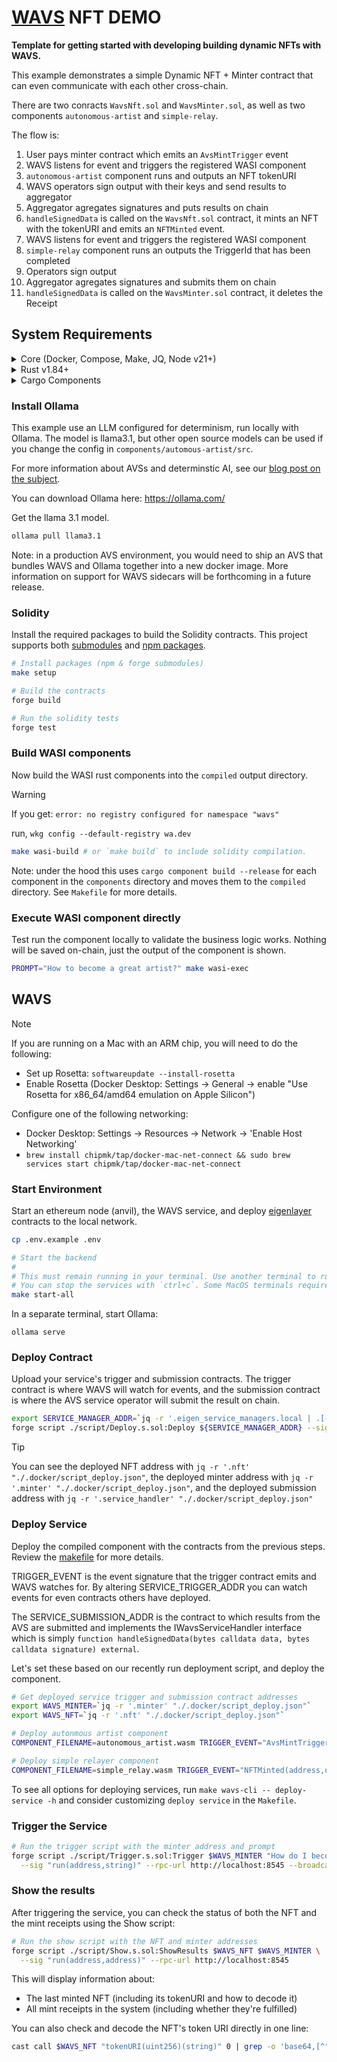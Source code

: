 # [WAVS](https://docs.wavs.xyz) NFT DEMO

**Template for getting started with developing building dynamic NFTs with WAVS.**

This example demonstrates a simple Dynamic NFT + Minter contract that can even communicate with each other cross-chain.

There are two conracts `WavsNft.sol` and `WavsMinter.sol`, as well as two components `autonomous-artist` and `simple-relay`.

The flow is:

1. User pays minter contract which emits an `AvsMintTrigger` event
2. WAVS listens for event and triggers the registered WASI component
3. `autonomous-artist` component runs and outputs an NFT tokenURI
4. WAVS operators sign output with their keys and send results to aggregator
5. Aggregator agregates signatures and puts results on chain
6. `handleSignedData` is called on the `WavsNft.sol` contract, it mints an NFT with the tokenURI and emits an `NFTMinted` event.
7. WAVS listens for event and triggers the registered WASI component
8. `simple-relay` component runs an outputs the TriggerId that has been completed
9. Operators sign output
10. Aggregator agregates signatures and submits them on chain
11. `handleSignedData` is called on the `WavsMinter.sol` contract, it deletes the Receipt

## System Requirements

<details>
<summary>Core (Docker, Compose, Make, JQ, Node v21+)</summary>

### Docker

- **MacOS**: `brew install --cask docker`
- **Linux**: `sudo apt -y install docker.io`
- **Windows WSL**: [docker desktop wsl](https://docs.docker.com/desktop/wsl/#turn-on-docker-desktop-wsl-2) & `sudo chmod 666 /var/run/docker.sock`
- [Docker Documentation](https://docs.docker.com/get-started/get-docker/)

### Docker Compose

- **MacOS**: Already installed with Docker installer
- **Linux + Windows WSL**: `sudo apt-get install docker-compose-v2`
- [Compose Documentation](https://docs.docker.com/compose/)

### Make

- **MacOS**: `brew install make`
- **Linux + Windows WSL**: `sudo apt -y install make`
- [Make Documentation](https://www.gnu.org/software/make/manual/make.html)

### JQ

- **MacOS**: `brew install jq`
- **Linux + Windows WSL**: `sudo apt -y install jq`
- [JQ Documentation](https://jqlang.org/download/)

### Node.js

- **Required Version**: v21+
- [Installation via NVM](https://github.com/nvm-sh/nvm?tab=readme-ov-file#installing-and-updating)
</details>

<details>

<summary>Rust v1.84+</summary>

### Rust Installation

```bash
curl --proto '=https' --tlsv1.2 -sSf https://sh.rustup.rs | sh

rustup toolchain install stable
rustup target add wasm32-wasip2
```

### Upgrade Rust

```bash
# Remove old targets if present
rustup target remove wasm32-wasi || true
rustup target remove wasm32-wasip1 || true

# Update and add required target
rustup update stable
rustup target add wasm32-wasip2
```

</details>

<details>
<summary>Cargo Components</summary>

### Install Cargo Components

```bash
# Install required cargo components
# https://github.com/bytecodealliance/cargo-component#installation
cargo install cargo-binstall
cargo binstall cargo-component warg-cli wkg --locked --no-confirm --force

# Configure default registry
wkg config --default-registry wa.dev
```

</details>

### Install Ollama

This example use an LLM configured for determinism, run locally with Ollama. The model is llama3.1, but other open source models can be used if you change the config in `components/automous-artist/src`.

For more information about AVSs and determinstic AI, see our [blog post on the subject](https://www.layer.xyz/news-and-insights/deterministic-ai).

You can download Ollama here: https://ollama.com/

Get the llama 3.1 model.

```bash
ollama pull llama3.1
```

Note: in a production AVS environment, you would need to ship an AVS that bundles WAVS and Ollama together into a new docker image. More information on support for WAVS sidecars will be forthcoming in a future release.

### Solidity

Install the required packages to build the Solidity contracts. This project supports both [submodules](./.gitmodules) and [npm packages](./package.json).

```bash
# Install packages (npm & forge submodules)
make setup

# Build the contracts
forge build

# Run the solidity tests
forge test
```

### Build WASI components

Now build the WASI rust components into the `compiled` output directory.

> [!WARNING]
> If you get: `error: no registry configured for namespace "wavs"`
>
> run, `wkg config --default-registry wa.dev`

```bash
make wasi-build # or `make build` to include solidity compilation.
```

Note: under the hood this uses `cargo component build --release` for each component in the `components` directory and moves them to the `compiled` directory. See `Makefile` for more details.

### Execute WASI component directly

Test run the component locally to validate the business logic works. Nothing will be saved on-chain, just the output of the component is shown.

```bash
PROMPT="How to become a great artist?" make wasi-exec
```

## WAVS

> [!NOTE]
> If you are running on a Mac with an ARM chip, you will need to do the following:
>
> - Set up Rosetta: `softwareupdate --install-rosetta`
> - Enable Rosetta (Docker Desktop: Settings -> General -> enable "Use Rosetta for x86_64/amd64 emulation on Apple Silicon")
>
> Configure one of the following networking:
>
> - Docker Desktop: Settings -> Resources -> Network -> 'Enable Host Networking'
> - `brew install chipmk/tap/docker-mac-net-connect && sudo brew services start chipmk/tap/docker-mac-net-connect`

### Start Environment

Start an ethereum node (anvil), the WAVS service, and deploy [eigenlayer](https://www.eigenlayer.xyz/) contracts to the local network.

```bash
cp .env.example .env

# Start the backend
#
# This must remain running in your terminal. Use another terminal to run other commands.
# You can stop the services with `ctrl+c`. Some MacOS terminals require pressing it twice.
make start-all
```

In a separate terminal, start Ollama:

```
ollama serve
```

### Deploy Contract

Upload your service's trigger and submission contracts. The trigger contract is where WAVS will watch for events, and the submission contract is where the AVS service operator will submit the result on chain.

```bash
export SERVICE_MANAGER_ADDR=`jq -r '.eigen_service_managers.local | .[-1]' .docker/deployments.json`
forge script ./script/Deploy.s.sol:Deploy ${SERVICE_MANAGER_ADDR} --sig "run(string)" --rpc-url http://localhost:8545 --broadcast
```

> [!TIP]
> You can see the deployed NFT address with `jq -r '.nft' "./.docker/script_deploy.json"`,
> the deployed minter address with `jq -r '.minter' "./.docker/script_deploy.json"`,
> and the deployed submission address with `jq -r '.service_handler' "./.docker/script_deploy.json"`

### Deploy Service

Deploy the compiled component with the contracts from the previous steps. Review the [makefile](./Makefile) for more details.

TRIGGER_EVENT is the event signature that the trigger contract emits and WAVS watches for. By altering SERVICE_TRIGGER_ADDR you can watch events for even contracts others have deployed.

The SERVICE_SUBMISSION_ADDR is the contract to which results from the AVS are submitted and implements the IWavsServiceHandler interface which is simply `function handleSignedData(bytes calldata data, bytes calldata signature) external`.

Let's set these based on our recently run deployment script, and deploy the component.

```bash
# Get deployed service trigger and submission contract addresses
export WAVS_MINTER=`jq -r '.minter' "./.docker/script_deploy.json"`
export WAVS_NFT=`jq -r '.nft' "./.docker/script_deploy.json"`

# Deploy autonmous artist component
COMPONENT_FILENAME=autonomous_artist.wasm TRIGGER_EVENT="AvsMintTrigger(address,string,uint64,uint8)" SERVICE_TRIGGER_ADDR=$WAVS_MINTER SERVICE_SUBMISSION_ADDR=$WAVS_NFT make deploy-service

# Deploy simple relayer component
COMPONENT_FILENAME=simple_relay.wasm TRIGGER_EVENT="NFTMinted(address,uint256,string,uint64)" SERVICE_TRIGGER_ADDR=$WAVS_NFT SERVICE_SUBMISSION_ADDR=$WAVS_MINTER make deploy-service
```

To see all options for deploying services, run `make wavs-cli -- deploy-service -h` and consider customizing `deploy service` in the `Makefile`.

### Trigger the Service

```bash
# Run the trigger script with the minter address and prompt
forge script ./script/Trigger.s.sol:Trigger $WAVS_MINTER "How do I become a great Artist?" \
  --sig "run(address,string)" --rpc-url http://localhost:8545 --broadcast
```

### Show the results

After triggering the service, you can check the status of both the NFT and the mint receipts using the Show script:

```bash
# Run the show script with the NFT and minter addresses
forge script ./script/Show.s.sol:ShowResults $WAVS_NFT $WAVS_MINTER \
  --sig "run(address,address)" --rpc-url http://localhost:8545
```

This will display information about:

- The last minted NFT (including its tokenURI and how to decode it)
- All mint receipts in the system (including whether they're fulfilled)

You can also check and decode the NFT's token URI directly in one line:

```bash
cast call $WAVS_NFT "tokenURI(uint256)(string)" 0 | grep -o 'base64,[^"]*' | cut -d',' -f2 | base64 -d | jq
```
